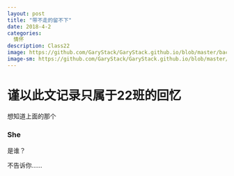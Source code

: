 ```yaml
---
layout: post
title: "带不走的留不下"
date: 2018-4-2
categories:
  情怀
description: Class22
image: https://github.com/GaryStack/GaryStack.github.io/blob/master/background/%E6%98%9F%E7%A9%BA/timg%20(4).jpg?raw=true
image-sm: https://github.com/GaryStack/GaryStack.github.io/blob/master/background/%E6%98%9F%E7%A9%BA/timg%20(4).jpg?raw=true
---
```


# 谨以此文记录只属于22班的回忆

想知道上面的那个

### She

是谁？

不告诉你……
